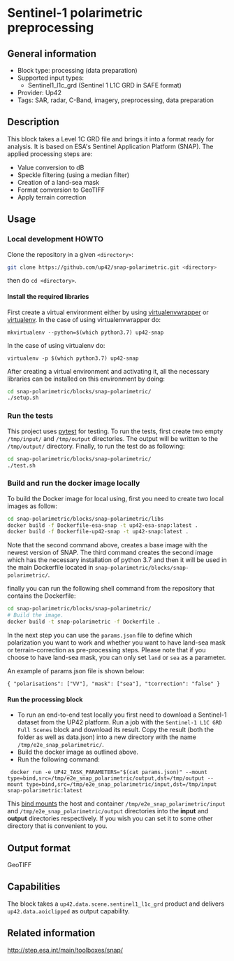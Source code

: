 # Sentinel-1 polarimetric preprocessing

## General information

* Block type: processing (data preparation)
* Supported input types:
  * Sentinel1_l1c_grd (Sentinel 1 L1C GRD in SAFE format)
* Provider: Up42
* Tags: SAR, radar, C-Band, imagery, preprocessing, data preparation

## Description
This block takes a Level 1C GRD file and brings it into a format ready for analysis. It is based on ESA's Sentinel Application Platform (SNAP). The applied processing steps are:
* Value conversion to dB
* Speckle filtering (using a median filter)
* Creation of a land-sea mask
* Format conversion to GeoTIFF
* Apply terrain correction 

## Usage

### Local development HOWTO

Clone the repository in a given `<directory>`:

```bash
git clone https://github.com/up42/snap-polarimetric.git <directory>
``` 

then do `cd <directory>`.
#### Install the required libraries
First create a virtual environment either by using [virtualenvwrapper](https://virtualenvwrapper.readthedocs.io/en/latest/) 
or [virtualenv](https://virtualenv.pypa.io/en/latest/).
In the case of using virtualenvwrapper do:

```mkvirtualenv --python=$(which python3.7) up42-snap```

In the case of using virtualenv do:

````
virtualenv -p $(which python3.7) up42-snap
````

After creating a virtual environment and activating it, all the necessary libraries can be installed on this environment by doing:

```bash
cd snap-polarimetric/blocks/snap-polarimetric/
./setup.sh
```

### Run the tests

This project uses [pytest](https://docs.pytest.org/en/latest/) for testing.
To run the tests, first create two empty `/tmp/input/` and `/tmp/output` directories. The output will be written to the `/tmp/output/` directory.
Finally, to run the test do as following:

```bash
cd snap-polarimetric/blocks/snap-polarimetric/
./test.sh
```

### Build and run the docker image locally

To build the Docker image for local using, first you need to create two local images as follow:
```bash
cd snap-polarimetric/blocks/snap-polarimetric/libs
docker build -f Dockerfile-esa-snap -t up42-esa-snap:latest .
docker build -f Dockerfile-up42-snap -t up42-snap:latest .
``` 
Note that the second command above, creates a base image with the newest version of SNAP. The third command creates the second
image which has the necessary installation of python 3.7 and then it will be used in the main Dockerfile located in `snap-polarimetric/blocks/snap-polarimetric/`.

finally you can run the following shell command from the repository that contains the Dockerfile: 

```bash
cd snap-polarimetric/blocks/snap-polarimetric/
# Build the image.
docker build -t snap-polarimetric -f Dockerfile . 

```
In the next step you can use the `params.json` file to define which polarization you want to work
and whether you want to have land-sea mask or terrain-correction as pre-processing steps. Please note that if you choose to have land-sea mask, you can only set `land` or `sea` as a parameter.

An example of params.json file is shown below:

``
{
  "polarisations": ["VV"],
  "mask": ["sea"],
  "tcorrection": "false"
}
``

#### Run the processing block
 * To run an end-to-end test locally you first need to download a Sentinel-1 dataset from the UP42 platform. Run a job
 with the `Sentinel-1 L1C GRD Full Scenes` block and download its result. Copy the result (both the folder as well as
 data.json) into a new directory with the name `/tmp/e2e_snap_polarimetric/`.
 * Build the docker image as outlined above.
 * Run the following command: 
 
```
 docker run -e UP42_TASK_PARAMETERS="$(cat params.json)" --mount type=bind,src=/tmp/e2e_snap_polarimetric/output,dst=/tmp/output --mount type=bind,src=/tmp/e2e_snap_polarimetric/input,dst=/tmp/input snap-polarimetric:latest
```
This [bind mounts](https://docs.docker.com/storage/bind-mounts/) the
host and container `/tmp/e2e_snap_polarimetric/input` and `/tmp/e2e_snap_polarimetric/output` directories into the
**input** and **output** directories respectively. If you wish you can
set it to some other directory that is convenient to you.
 
Output format
-------------
GeoTIFF

Capabilities
------------
The block takes a ``up42.data.scene.sentinel1_l1c_grd`` product and delivers ``up42.data.aoiclipped`` as output capability.

## Related information

http://step.esa.int/main/toolboxes/snap/
